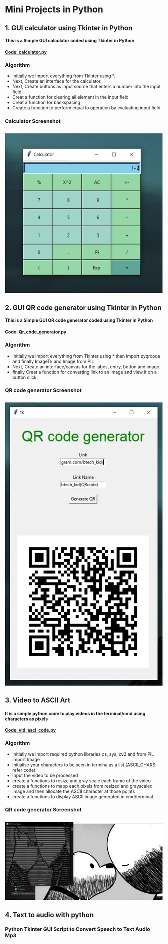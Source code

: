 # Mini Projects in Python

## 1. GUI calculator using Tkinter in Python
#### This is a Simple GUI calculator coded using Tkinter in Python 
#### [Code: calculator.py](https://github.com/akhilpsin/Python-Mini_projects/blob/master/Calculator/calculator.py)
### Algorithm

- Initially we Import everything from Tkinter using *.
- Next, Create an interface for the calculator.
- Next, Create buttons as input source that enters a number into the input field.
- Creat a function for clearing all element in the input field
- Creat a function for backspacing
- Create a function to perform equal to operation by evaluating input field
### Calculator Screenshot 
![Calculator Screenshot](https://github.com/akhilpsin/Python-Mini_projects/blob/master/Calculator/cal.PNG?raw=true)
---------------------------------------------------------------------------------------------------------------------------------------------------
## 2. GUI QR code generator using Tkinter in Python
#### This is a Simple GUI QR code generator coded using Tkinter in Python 
#### [Code: Qr_code_generator.py](https://github.com/akhilpsin/Python-Mini_projects/blob/master/QR%20code%20generator/Qr_code_generator.py)
### Algorithm

- Initially we Import everything from Tkinter using * then import pyqrcode and finally ImageTk and Image from PIL
- Next, Create an interface/canvas for the labes, entry, botton and image.
- finally Creat a function for converting link to an image and view it on a button click.
### QR code generator Screenshot 
![QR code generator Screenshot](https://github.com/akhilpsin/Python-Mini_projects/blob/master/QR%20code%20generator/OutputScreenShot.PNG?raw=true)
---------------------------------------------------------------------------------------------------------------------------------------------------
## 3. Video to ASCII Art
#### It is a simple python code to play videos in the terminal/cmd using characters as pixels
#### [Code: vid_asci_code.py ](https://github.com/akhilpsin/Python-Mini_projects/blob/master/Video%20to%20ASCI%20conversion/vid_asci_code.py)
### Algorithm

- Initially we Import required python libraries os, sys, cv2 and from PIL import Image
- initialise your characters to be seen in termina as a list (ASCII_CHARS - refer code)
- input the video to be processed 
- create a functions to resize and gray scale each frame of the video 
- create a functions to mapp each pixels from resized and grayscaled image and then allocate the ASCII character at those points
- create a functions to display ASCII image generated in cmd/terminal
### QR code generator Screenshot 
![QR code generator Screenshot](https://github.com/akhilpsin/Python-Mini_projects/blob/master/Video%20to%20ASCI%20conversion/screenshot.PNG?raw=true)
---------------------------------------------------------------------------------------------------------------------------------------------------
## 4. Text to audio with python
### Python Tkinter GUI Script to Convert Speech to Text Audio Mp3
